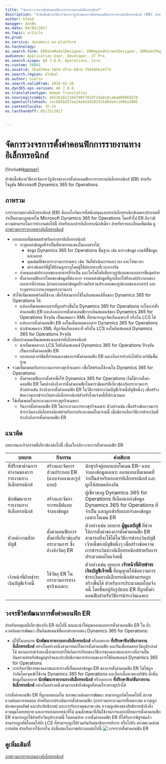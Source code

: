 ```yaml
---
title: "จัดการวงจรการตั้งค่าคอนฟิกการรายงานทางอิเล็กทรอนิกส์"
description: "หัวข้อนี้อธิบายวิธีการจัดการวัฏจักรของการตั้งค่าคอนฟิกการรายงานอิเล็กทรอนิกส์ (ER) สำหรับโซลูชัน Microsoft Dynamics 365 for Operations"
author: kfend
manager: AnnBe
ms.date: 04/04/2017
ms.topic: article
ms.prod: 
ms.service: dynamics-ax-platform
ms.technology: 
ms.search.form: ERDataModelDesigner, ERMappedFormatDesigner, ERModelMappingDesigner, ERModelMappingTable, ERSolutionImport, ERSolutionTable, ERVendorTable, ERWorkspace
audience: Application User, Developer, IT Pro
ms.search.scope: AX 7.0.0, Operations, Core
ms.custom: 58801
ms.assetid: 35ad19ea-185d-4fce-b9cb-f94584b14f75
ms.search.region: Global
ms.author: nselin
ms.search.validFrom: 2016-02-28
ms.dyn365.ops.version: AX 7.0.0
ms.translationtype: Human Translation
ms.sourcegitcommit: d421b161216d700f7819f1da8c0ca8ad089b5670
ms.openlocfilehash: cecbb5bd57aa24a942d10241bd83e4c1996a3805
ms.contentlocale: th-th
ms.lasthandoff: 05/25/2017


---
```


# <a name="manage-the-electronic-reporting-configuration-lifecycle"></a>จัดการวงจรการตั้งค่าคอนฟิกการรายงานทางอิเล็กทรอนิกส์

[!include[banner](../includes/banner.md)]


หัวข้อนี้อธิบายวิธีการจัดการวัฏจักรของการตั้งค่าคอนฟิกการรายงานอิเล็กทรอนิกส์ (ER) สำหรับโซลูชัน Microsoft Dynamics 365 for Operations

<a name="overview"></a>ภาพรวม
--------

การรายงานทางอิเล็กทรอนิกส์ (ER) คือกลไกจัดการที่สนับสนุนเอกสารอิเล็กทรอนิกส์เฉพาะประเทศที่จำเป็นตามกฎหมายใน Microsoft Dynamics 365 for Operations โดยทั่วไป ER ถือว่ามีความสามารถในการทำงานต่อไปนี้ สำหรับเอกสารอิเล็กทรอนิกส์เดี่ยว  สำหรับรายละเอียดเพิ่มเติม ดู [ภาพรวมการรายงานทางอิเล็กทรอนิกส์](general-electronic-reporting.md)

-   ออกแบบเท็มเพลตสำหรับเอกสารอิเล็กทรอนิกส์:
    -   ระบุแหล่งข้อมูลที่จำเป็นที่สามารถแสดงในเอกสารได้:
        -   ข้อมูล Dynamics 365 for Operations พื้นฐาน เช่น ตารางข้อมูล เอนทิตี้้ข้อมูล และคลาส
        -   คุณสมบัติของกระบวนการเฉพาะ เช่น วันที่ดำเนินการและเวลา และโซนเวลา
        -   พารามิเตอร์ที่ผู้ใช้ป้อนถูกระบุโดยผู้ใช้ปลายทางที่เวลาการรัน
    -   กำหนดองค์ประกอบของเอกสารที่จำเป็น และโทโพโลยีเพื่อระบุรูปแบบของเอกสารขั้นสุดท้าย
    -   ตั้งค่าคอนฟิกการไหลของข้อมูลที่ต้องการ จากแหล่งข้อมูลที่ถูกเลือกไปยังองค์ประกอบของเอกสารที่กำหนด (ผ่านทางแหล่งข้อมูลที่รวมกับส่วนประกอบของรูปแบบของเอกสาร) และระบุตรรกะการควบคุมกระบวนการ
-   ทำให้เท็มเพลตพร้อมใช้งาน เพื่อให้สามารถใช้ในอินสแตนซ์อื่นของ Dynamics 365 for Operations ได้:
    -   แปลงเท็มเพลตเอกสารที่ถูกสร้างขึ้นใน Dynamics 365 for Operations ลงในการตั้งค่าคอนฟิก ER และส่งออกการตั้งค่าคอนฟิกจากอินสแตนซ์ของ Dynamics 365 for Operations ปัจจุบัน เป็นแพคเกจ XML ที่สามารถถูกจัดเก็บเฉพาะที่ หรือใน LCS ได้
    -   แปลงการตั้งค่าคอนฟิก ER ลงในเท็มเพลตเอกสาร Dynamics 365 for Operations
    -   นำเข้าแพคเกจ XML ที่ถูกจัดเก็บเฉพาะที่ หรือใน LCS ลงในอินสแตนซ์ Dynamics 365 for Operations ปัจจุบัน
-   เลือกกำหนดเท็มเพลตของเอกสารอิเล็กทรอนิกส์:
    -   นำเท็มเพลตจาก LCS ไปยังอินสแตนซ์ Dynamics 365 for Operations ปัจจุบัน เป็นการตั้งค่าคอนฟิก ER
    -   ออกแบบเวอร์ชันที่กำหนดเองของการตั้งค่าคอนฟิก ER และเก็บการอ้างอิงไปยังเวอร์ชันพื้นฐาน
-   รวมเท็มเพลตกับกระบวนการทางธุรกิจเฉพาะ เพื่อให้พร้อมใช้งานใน Dynamics 365 for Operations:
    -   ตั้งค่าคอนฟิกการตั้งค่าเพื่อให้ Dynamics 365 for Operations เริ่มใช้การตั้งค่าคอนฟิก ER โดยอ้างอิงถึงการตั้งค่าคอนฟิกในพารามิเตอร์ที่เกี่ยวข้องกับกระบวนการ ตัวอย่างเช่น อ้างอิงการตั้งค่าคอนฟิก ER ในวิธีการชำระเงินบัญชีเจ้าหนี้บัญชีหนึ่งๆ เพื่อสร้างข้อความการชำระเงินทางอิเล็กทรอนิกส์สำหรับใบแจ้งหนี้ที่ประมวลผล
-   ใช้เท็มเพลตในกระบวนการทางธุรกิจเฉพาะ:
    -   รันการตั้งค่าคอนฟิก ER ในกระบวนการทางธุรกิจเฉพาะ ตัวอย่างเช่น เพื่อสร้างข้อความการชำระเงินทางอิเล็กทรอนิกส์สำหรับการประมวลผลใบแจ้งหนี้ เมื่อมีการเลือกวิธีการชำระเงินที่อ้างอิงถึงการตั้งค่าคอนฟิก ER

## <a name="concepts"></a>แนวคิด
บทบาทและกิจกรรมที่เกี่ยวข้องต่อไปนี้ เชื่อมโยงกับวงจรการตั้งค่าคอนฟิก ER

| บทบาท                                       | กิจกรรม                                                      | คำอธิบาย                                                                                                                                                                                                                  |
|--------------------------------------------|-----------------------------------------------------------------|------------------------------------------------------------------------------------------------------------------------------------------------------------------------------------------------------------------------------|
| ที่ปรึกษาด้านการทำงานของการรายงานทางอิเล็กทรอนิกส์ | สร้างและจัดการส่วนประกอบ ER (แบบจำลองและรูปแบบ)           | นักธุรกิจผู้ออกแบบโดเมน ER– แบบจำลองข้อมูลเฉพาะ ออกแบบเท็มเพลตที่จำเป็นสำหรับเอกสารอิเล็กทรอนิกส์ และผูกให้สอดคล้องกัน                                                                           |
| นักพัฒนาการรายงานทางอิเล็กทรอนิกส์             | สร้างและจัดการการแม็ปแบบจำลองข้อมูล                          | ผู้เชี่ยวชาญ Dynamics 365 for Operations ที่เลือกแหล่งข้อมูล Dynamics 365 for Operations ที่จำเป็น และผูกเข้ากับแบบจำลองข้อมูลเฉพาะโดเมน ER                                                                 |
| หัวหน้างานฝ่ายบัญชี                      | ตั้งค่าคอนฟิกการตั้งค่าที่เกี่ยวข้องกับกระบวนการ ซึ่งอ้างอิงวัตถุ ER | ตัวอย่างเช่น บทบาท **ผู้ดูแลบัญชี** ที่ช่วยให้การตั้งค่าของการตั้งค่าคอนฟิก ER สามารถที่จะใช้ได้ในวิธีการชำระเงินบัญชีเจ้าหนี้ของบัญชีหนึ่งๆ เพื่อสร้างข้อความการชำระเงินทางอิเล็กทรอนิกส์สำหรับการประมวลผลใบแจ้งหนี้ |
| เจ้าหน้าที่ฝ่ายชำระเงินบัญชีเจ้าหนี้            | ใช้วัตถุ ER ในกระบวนการทางธุรกิจเฉพาะ:                | ตัวอย่างเช่น บทบาท **เจ้าหน้าที่ฝ่ายชำระเงินบัญชีเจ้าหนี้** ที่อนุญาตให้ข้อความการชำระเงินทางอิเล็กทรอนิกส์สามารถถูกสร้างขึ้นได้ สำหรับการประมวลผลใบแจ้งหนี้ โดยขึ้นอยู่กับรูปแบบ ER ที่ถูกตั้งค่าคอนฟิกสำหรับวิธีการชำระเงินเฉพาะ           |

## <a name="er-configuration-development-lifecycle"></a>วงจรชีวิตพัฒนาการตั้งค่าคอนฟิก ER
สำหรับเหตุผลที่เกี่ยวข้องกับ ER ต่อไปนี้ ขอแนะนำให้คุณออกแบบการตั้งค่าคอนฟิก ER ใน สิ่งแวดล้อมการพัฒนา เป็นอินสแตนซ์ที่แยกต่างหากของ Dynamics 365 for Operations:

-   ผู้ใช้ในบทบาท **นักพัฒนารายงานทางอิเล็กทรอนิกส์** หรือบทบาท **ที่ปรึกษาฟังก์ชันรายงานอิเล็กทรอนิกส์** อย่างใดอย่างหนึ่งสามารถแก้ไขการตั้งค่าคอนฟิก และรันเพื่อทดสอบวัตถุประสงค์ได้ สถานการณ์จำลองนี้สามารถทำให้เกิดการเรียกของวิธีการของคลาสและตารางที่อาจเป็นอันตรายสำหรับข้อมูลธุรกิจและประสิทธิภาพการทำงานของการใช้อินสแตนซ์ Dynamics 365 for Operations
-   การเรียกวิธีการของคลาสและตารางที่เป็นแหล่งข้อมูล ER ของการตั้งค่าคอนฟิก ER ไม่ได้ถูกจำกัดโดยจุดเข้าใช้งาน Dynamics 365 for Operations และล็อกเนื้อหาของบริษัท ดังนั้น ข้อมูลในบทบาท **นักพัฒนารายงานทางอิเล็กทรอนิกส์** หรือบทบาท **ที่ปรึกษาฟังก์ชันรายงานอิเล็กทรอนิกส์** อย่างใดอย่างหนึ่งสามารถเข้าถึงข้อมูลที่อ่อนไหวทางธุรกิจได้

การตั้งค่าคอนฟิก ER ที่ถูกออกแบบใน สภาพแวดล้อมการพัฒนา สามารถถูกอัพโหลดไปที่ สภาพแวดล้อมการทดสอบ สำหรับการประเมินการตั้งค่าคอนฟิก (การรวมกระบวนการที่เหมาะสม ความถูกต้องของผลลัพธ์ และประสิทธิภาพ) และการรับรองคุณภาพ เช่น ความถูกต้องของสิทธิการเข้าถึงซึ่งควบคุมโดยบทบาท และการแบ่งแยกหน้าที่ได้ คุณลักษณะที่เปิดใช้งานการแลกเปลี่ยนการตั้งค่าคอนฟิก ER สามารถถูกใช้สำหรับวัตถุประสงค์นี้ ในตอนท้าย การตั้งค่าคอนฟิก ER ที่ได้รับการพิสูจน์แล้วสามารถถูกอัพโหลดไปยัง LCS ที่สามารถถูกใช้ร่วมกันกับสมาชิกการบริการ หรือไปยัง สภาพแวดล้อมการผลิต สำหรับการใช้ภายใน ดังที่แสดงในภาพประกอบต่อไปนี้ ![วงจรการตั้งค่าคอนฟิก ER](./media/ger-configuration-lifecycle.png)

<a name="see-also"></a>ดูเพิ่มเติมที่
--------

[ภาพรวมการรายงานทางอิเล็กทรอนิกส์](general-electronic-reporting.md)




